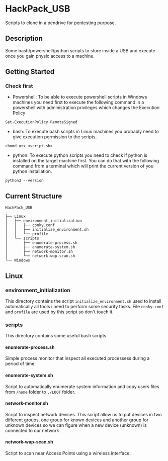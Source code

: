# HackPack_USB

Scripts to clone in a pendrive for pentesting purpose.

## Description

Some bash/powershell/python scripts to store inside a USB and execute once you gain physic access to a machine.

## Getting Started
### Check first
* Powershell: To be able to execute powershell scripts in Windows machines you need first to execute the following command in a powershell with administration privileges which changes the Execution Policy
```
Set-ExecutionPolicy RemoteSigned
```
* bash: To execute bash scripts in Linux machines you probably need to give execution permission to the scripts.
```
chomd u+x <script.sh>
```
* python: To execute python scripts you need to check if python is installed on the target machine first. You can do that with the following command from a terminal which will print the current version of you python installation.
```
python3 --version
``` 

## Current Structure
```
HackPack_USB
.
├── Linux
│   ├── environment_initialization
│   │   ├── conky.conf
│   │   ├── initialize_environment.sh
│   │   └── profile
│   └── scripts
│       ├── enumerate-process.sh
│       ├── enumerate-system.sh
│       ├── network-monitor.sh
│       └── network-wap-scan.sh
└── Windows
```
## Linux
### environment_initialization
This directory contains the script `initialize_environment.sh` used to install automatically all tools i need to perform some security tasks. File `conky.conf` and `profile` are used by this script so don't touch it.

### scripts
This directory contains some useful bash scripts.
#### enumerate-process.sh
Simple process monitor that inspect all executed processess during a period of time.
#### enumerate-system.sh
Script to automatically enumerate system information and copy users files from `/home` folder to `./LOOT` folder.
#### network-monitor.sh
Script to inspect network devices. This script allow us to put devices in two different groups, one group for known devices and another group for unknown devices so we can figure when a new device (unknown) is connected to our network
#### network-wap-scan.sh
Script to scan near Access Points using a wireless interface.
